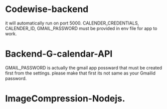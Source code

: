 # Codewise-backend

it will automatically run on port 5000.
CALENDER_CREDENTIALS,
CALENDER_ID,
GMAIL_PASSWORD 
must be provided in env file for app to work.
# Backend-G-calendar-API
GMAIL_PASSWORD is actually the gmail app possward that must be created first from the settings. please make that first its not same as your Gmailid password.


# ImageCompression-Nodejs.
